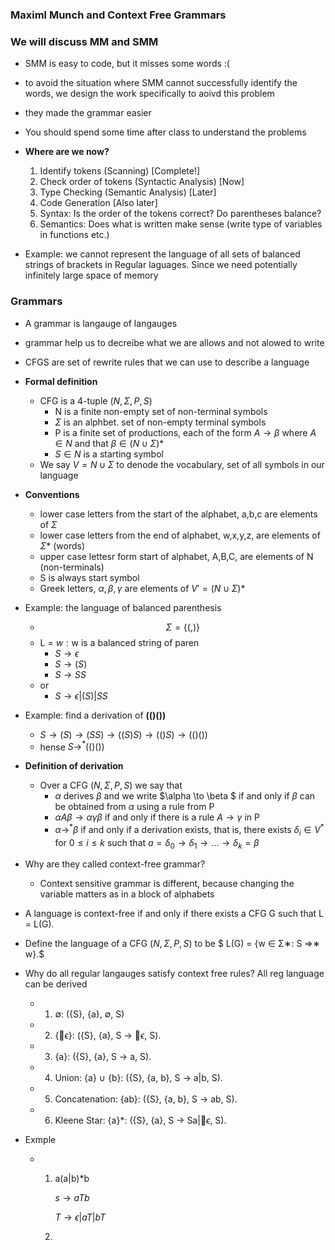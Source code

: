 ### Maximl Munch and Context Free Grammars

### We will discuss MM and SMM

- SMM is easy to code, but it misses some words :(
- to avoid the situation where SMM cannot successfully identify the words, we design the work specifically to aoivd this problem
- they made the grammar easier
- You should spend some time after class to understand the problems
- __Where are we now?__
  1. Identify tokens (Scanning) [Complete!]
  2. Check order of tokens (Syntactic Analysis) [Now]
  3. Type Checking (Semantic Analysis) [Later]
  4. Code Generation [Also later]
    1.  Syntax: Is the order of the tokens correct? Do parentheses
      balance?
    2. Semantics: Does what is written make sense (write type of
      variables in functions etc.)

- Example: we cannot represent the language of all sets of balanced strings of brackets in Regular laguages. Since we need potentially infinitely large space of memory



### Grammars

- A grammar is langauge of langauges

- grammar help us to decreibe what we are allows and not alowed to write

- CFGS are set of rewrite rules that we can use to describe a language

- __Formal definition__

  - CFG is a 4-tuple $(N,\Sigma, P, S)​$	
    - N is a finite non-empty set of non-terminal symbols
    - $\Sigma$ is an alphbet. set of non-empty terminal symbols
    - P is a finite set of productions, each of the form $A\to\beta$ where $A\in N$ and that $\beta \in (N\cup\Sigma)*$
    - $S\in N$ is a starting symbol
  - We say $V=N\cup \Sigma​$ to denode the vocabulary, set of all symbols in our language

- __Conventions__

  - lower case letters from the start of the alphabet, a,b,c are elements of $\Sigma$
  - lower case letters from the end of alphabet, w,x,y,z, are elements of $\Sigma*$ (words)
  - upper case lettesr form start of alphabet, A,B,C, are elements of N (non-terminals)
  - S is always start symbol
  - Greek letters, $\alpha, \beta, \gamma$ are elements of $V'=(N\cup \Sigma)*$

- Example: the language of balanced parenthesis

  - $$\Sigma = \{(,)\}$$
  - L = $w: \text{w is a balanced string of paren}$
    - $S\to \epsilon$
    - $S\to(S)$
    - $S\to SS$
  - or
    - $S\to \epsilon | (S) | SS$

- Example: find a derivation of __(()())__

  - $S\to (S)\to(SS)\to ((S)S)\to(()S)\to(()())$
  - hense $S\to^* (()())$

- __Definition of derivation__

  - Over a CFG $(N,\Sigma, P, S)$	 we say that
    - $\alpha$ derives $\beta$ and we write $\alpha \to \beta $ if and only if $\beta$ can be obtained from $\alpha$ using a rule from P
    - $\alpha A\beta \to \alpha \gamma \beta$ if and only if there is a rule $A \to \gamma$ in P
    - $\alpha \to ^* \beta$ if and only if a derivation exists, that is, there exists $\delta_i \in V^*$ for $0\leq i \leq k$ such that $a = \delta_0 \to \delta_1\to...\to\delta_k=\beta$

- Why are they called context-free grammar?

  - Context sensitive grammar is different, because changing the variable matters as in a block of alphabets

- A language is context-free if and only if there exists a CFG G such that L = L(G).

- Define the language of a CFG $(N, Σ, P, S)$ to be $ L(G) = {w ∈ Σ∗: S ⇒∗ w}.$

- Why do all regular langauges satisfy context free rules? All reg language can be derived

  - 1. ∅: ({S}, {a}, ∅, S)
  - 2. {$\epsilon$}: ({S}, {a}, S → ​$\epsilon$, S).
  - 3. {a}: ({S}, {a}, S → a, S).
  - 4. Union: {a} ∪ {b}: ({S}, {a, b}, S → a|b, S).
  - 5. Concatenation: {ab}: ({S}, {a, b}, S → ab, S).
  - 6. Kleene Star: {a}$*$: ({S}, {a}, S → Sa|$\epsilon$, S).

- Exmple

  - 1. a(a|b)*b

       $s\to aTb$

       $T\to \epsilon | aT | bT$

    2. 
